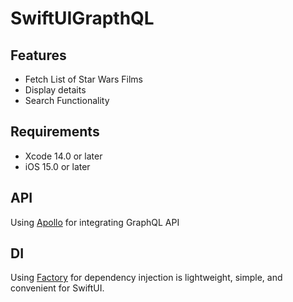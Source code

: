 # SwiftUIGrapthQL

## Features
+ Fetch List of Star Wars Films
+ Display detaits
+ Search Functionality

## Requirements
+ Xcode 14.0 or later
+ iOS 15.0 or later

## API
Using [Apollo](https://github.com/apollographql/apollo-ios) for integrating GraphQL API

## DI
Using [Factory](https://github.com/hmlongco/Factory) for dependency injection is lightweight, simple, and convenient for SwiftUI.
